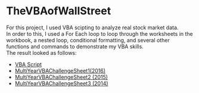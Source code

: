 # TheVBAofWallStreet
For this project, I used VBA scipting to analyze real stock market data. <br>
In order to this, I used a For Each loop to loop through the worksheets in the workbook, a nested loop, conditional formatting, and several other functions and commands to demonstrate my VBA skills.<br>
The result looked as follows: <br>
* [VBA Script](VBA_MultiYearChallenge.bas)
* [MultiYearVBAChallengeSheet1(2016)](https://github.com/yperez0914/TheVBAofWallStreet/blob/main/VBA_MultiYearChallenge_Sheet1%20(2016).png?raw=true)
* [MultiYearVBAChallengeSheet2 (2015)](https://github.com/yperez0914/TheVBAofWallStreet/blob/main/VBA_MultiYearChallenge_Sheet2%20(2015).png?raw=true)
* [MultiYearVBAChallengeSheet3 (2014)](https://github.com/yperez0914/TheVBAofWallStreet/blob/main/VBA_MultiYearChallenge_Sheet3%20(2014).png?raw=true)



    
